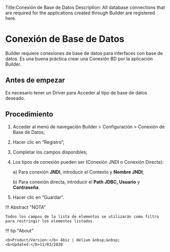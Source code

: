 Title:Conexión de Base de Datos
Description: All database connections that are required for the applications created through Builder are registered here.  
# Conexión de Base de Datos  

Builder requiere conexiones de base de datos para interfaces con base de datos.
Es una buena práctica crear una Conexión BD por la aplicación Builder.


Antes de empezar 
-------------
Es necesario tener un Driver para Acceder al tipo de base de datos deseado.

Procedimiento
-----------
1.	Acceder al menú de navegación Builder > Configuración > Conexión de Base de Datos;

2.	Hacer clic en “Registro”;

3.	Completar los campos disponibles; 

4.	Los tipos de conexión pueden ser (Conexión JNDI o Conexión Directa):

    a)	Para conexión **JNDI**, introducir el Contexto y **Nombre JNDI**;
    
    b)	Para conexión directa, introducir el **Path JDBC, Usuario** y **Contraseña**.

5.	Hacer clic en “Guardar".

!!! Abstract "NOTA"

    Todos los campos de la lista de elementos se utilizarán como filtro para restringir los elementos listados.
    
    

!!! tip "About"

    <b>Product/Version:</b> 4biz | Helium &nbsp;&nbsp;
    <b>Updated:</b>11/03/2020 
